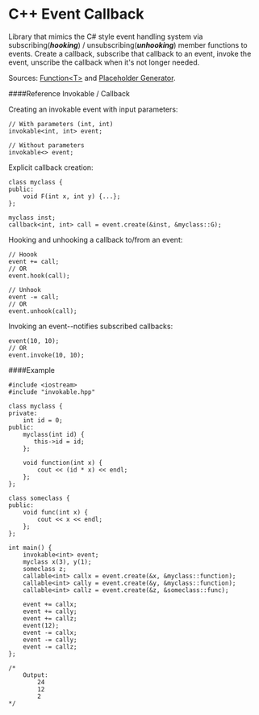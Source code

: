# C++ Event Callback
Library that mimics the C# style event handling system via subscribing(***hooking***) / unsubscribing(***unhooking***) member functions to events. Create a callback, subscribe that callback to an event, invoke the event, unscribe the callback when it's not longer needed.

Sources: [Function\<T\>](http://stackoverflow.com/a/9568485) and [Placeholder Generator](http://stackoverflow.com/a/21664270/4988255).

####Reference Invokable / Callback

Creating an invokable event with input parameters:
```
// With parameters (int, int)
invokable<int, int> event;

// Without parameters
invokable<> event;
```
Explicit callback creation:
```
class myclass {
public:
    void F(int x, int y) {...};
};

myclass inst;
callback<int, int> call = event.create(&inst, &myclass::G);
```
Hooking and unhooking a callback to/from an event:
```
// Hoook
event += call;
// OR
event.hook(call);

// Unhook
event -= call;
// OR
event.unhook(call);
```
Invoking an event--notifies subscribed callbacks:
```
event(10, 10);
// OR
event.invoke(10, 10);
```


####Example
```
#include <iostream>
#include "invokable.hpp"

class myclass {
private:
    int id = 0;
public:
    myclass(int id) {
       this->id = id;
    };
    
    void function(int x) {
        cout << (id * x) << endl;
    };
};

class someclass {
public:
    void func(int x) {
        cout << x << endl;
    };
};

int main() {
    invokable<int> event;
    myclass x(3), y(1);
    someclass z;
    callable<int> callx = event.create(&x, &myclass::function);
    callable<int> cally = event.create(&y, &myclass::function);
    callable<int> callz = event.create(&z, &someclass::func);
    
    event += callx;
    event += cally;
    event += callz;
    event(12);
    event -= callx;
    event -= cally;
    event -= callz;
};

/*
    Output:
        24
        12
        2
*/
```

